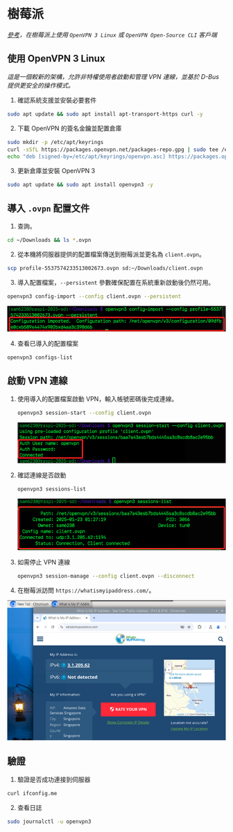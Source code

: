 # 樹莓派

_[參考](https://openvpn.net/as-docs/tutorials/tutorial--connect-with-linux.html#tutorial--connect-to-access-server-with-linux)，在樹莓派上使用 `OpenVPN 3 Linux` 或 `OpenVPN Open-Source CLI` 客戶端_

## 使用 OpenVPN 3 Linux

_這是一個較新的架構，允許非特權使用者啟動和管理 VPN 連線，並基於 D-Bus 提供更安全的操作模式。_

1. 確認系統支援並安裝必要套件

```bash
sudo apt update && sudo apt install apt-transport-https curl -y
```

2. 下載 OpenVPN 的簽名金鑰並配置倉庫

```bash
sudo mkdir -p /etc/apt/keyrings
curl -sSfL https://packages.openvpn.net/packages-repo.gpg | sudo tee /etc/apt/keyrings/openvpn.asc
echo "deb [signed-by=/etc/apt/keyrings/openvpn.asc] https://packages.openvpn.net/openvpn3/debian bookworm main" | sudo tee /etc/apt/sources.list.d/openvpn3.list
```

3. 更新倉庫並安裝 OpenVPN 3

```bash
sudo apt update && sudo apt install openvpn3 -y
```

## 導入 `.ovpn` 配置文件

1. 查詢。

```bash
cd ~/Downloads && ls *.ovpn
```

2. 從本機將伺服器提供的配置檔案傳送到樹莓派並更名為 `client.ovpn`。

```bash
scp profile-5537574233513002673.ovpn sd:~/Downloads/client.ovpn
```

3. 導入配置檔案，`--persistent` 參數確保配置在系統重新啟動後仍然可用。

```bash
openvpn3 config-import --config client.ovpn --persistent
```

![](images/img_35.png)

4. 查看已導入的配置檔案

```bash
openvpn3 configs-list
```

## 啟動 VPN 連線

1. 使用導入的配置檔案啟動 VPN，輸入帳號密碼後完成連線。

    ```bash
    openvpn3 session-start --config client.ovpn
    ```

    ![](images/img_36.png)

2. 確認連線是否啟動

    ```bash
    openvpn3 sessions-list
    ```

    ![](images/img_37.png)

3. 如需停止 VPN 連線

    ```bash
    openvpn3 session-manage --config client.ovpn --disconnect
    ```

4. 在樹莓派訪問 `https://whatismyipaddress.com/`。

![](images/img_38.png)

## 驗證

1. 驗證是否成功連接到伺服器

```bash
curl ifconfig.me
```

2. 查看日誌 
```bash
sudo journalctl -u openvpn3
```




